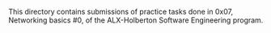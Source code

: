 This directory contains submissions of practice tasks done in 0x07, Networking basics #0, of the ALX-Holberton Software Engineering program.
